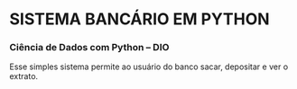 # SISTEMA BANCÁRIO EM PYTHON 
### Ciência de Dados com Python – DIO

Esse simples sistema permite ao usuário do banco sacar, depositar e ver o extrato.
